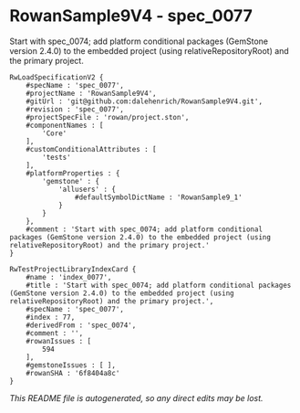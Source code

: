 # RowanSample9V4 - spec_0077
Start with spec_0074; add platform conditional packages (GemStone version 2.4.0) to the embedded project (using relativeRepositoryRoot) and the primary project.
```
RwLoadSpecificationV2 {
	#specName : 'spec_0077',
	#projectName : 'RowanSample9V4',
	#gitUrl : 'git@github.com:dalehenrich/RowanSample9V4.git',
	#revision : 'spec_0077',
	#projectSpecFile : 'rowan/project.ston',
	#componentNames : [
		'Core'
	],
	#customConditionalAttributes : [
		'tests'
	],
	#platformProperties : {
		'gemstone' : {
			'allusers' : {
				#defaultSymbolDictName : 'RowanSample9_1'
			}
		}
	},
	#comment : 'Start with spec_0074; add platform conditional packages (GemStone version 2.4.0) to the embedded project (using relativeRepositoryRoot) and the primary project.'
}

RwTestProjectLibraryIndexCard {
	#name : 'index_0077',
	#title : 'Start with spec_0074; add platform conditional packages (GemStone version 2.4.0) to the embedded project (using relativeRepositoryRoot) and the primary project.',
	#specName : 'spec_0077',
	#index : 77,
	#derivedFrom : 'spec_0074',
	#comment : '',
	#rowanIssues : [
		594
	],
	#gemstoneIssues : [ ],
	#rowanSHA : '6f8404a8c'
}
```

*This README file is autogenerated, so any direct edits may be lost.*
